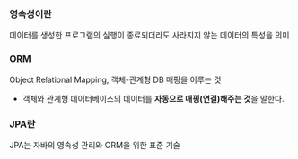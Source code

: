 ### 영속성이란

데이터를 생성한 프로그램의 실행이 종료되더라도 사라지지 않는 데이터의 특성을 의미

### ORM

Object Relational Mapping, 객체-관계형 DB 매핑을 이루는 것
- 객체와 관계형 데이터베이스의 데이터를 **자동으로 매핑(연결)해주는 것**을 말한다.

### JPA란

JPA는 자바의 영속성 관리와 ORM을 위한 표준 기술
